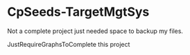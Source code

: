 CpSeeds-TargetMgtSys
====================
Not a complete project just needed space to backup my files.

JustRequireGraphsToComplete this project
